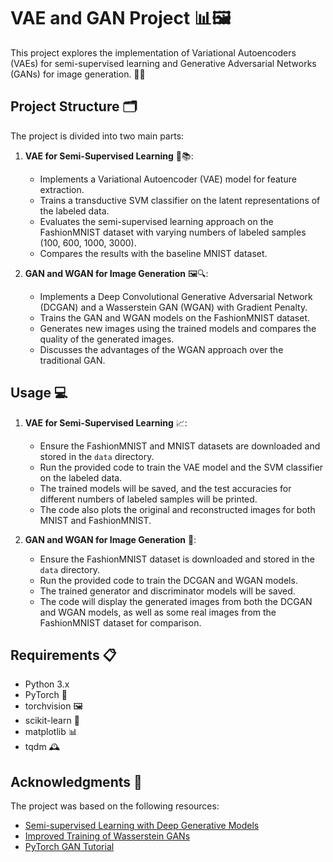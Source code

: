 # VAE and GAN Project 📊🖼️

This project explores the implementation of Variational Autoencoders (VAEs) for semi-supervised learning and Generative Adversarial Networks (GANs) for image generation. 🧠🎨

## Project Structure 🗂️

The project is divided into two main parts:

1. **VAE for Semi-Supervised Learning** 🤖📚:
   - Implements a Variational Autoencoder (VAE) model for feature extraction.
   - Trains a transductive SVM classifier on the latent representations of the labeled data.
   - Evaluates the semi-supervised learning approach on the FashionMNIST dataset with varying numbers of labeled samples (100, 600, 1000, 3000).
   - Compares the results with the baseline MNIST dataset.

2. **GAN and WGAN for Image Generation** 🖼️🔍:
   - Implements a Deep Convolutional Generative Adversarial Network (DCGAN) and a Wasserstein GAN (WGAN) with Gradient Penalty.
   - Trains the GAN and WGAN models on the FashionMNIST dataset.
   - Generates new images using the trained models and compares the quality of the generated images.
   - Discusses the advantages of the WGAN approach over the traditional GAN.

## Usage 💻

1. **VAE for Semi-Supervised Learning** 📈:
   - Ensure the FashionMNIST and MNIST datasets are downloaded and stored in the `data` directory.
   - Run the provided code to train the VAE model and the SVM classifier on the labeled data.
   - The trained models will be saved, and the test accuracies for different numbers of labeled samples will be printed.
   - The code also plots the original and reconstructed images for both MNIST and FashionMNIST.

2. **GAN and WGAN for Image Generation** 🎨:
   - Ensure the FashionMNIST dataset is downloaded and stored in the `data` directory.
   - Run the provided code to train the DCGAN and WGAN models.
   - The trained generator and discriminator models will be saved.
   - The code will display the generated images from both the DCGAN and WGAN models, as well as some real images from the FashionMNIST dataset for comparison.

## Requirements 📋

- Python 3.x
- PyTorch 🔗
- torchvision 🖼️
- scikit-learn 🧠
- matplotlib 📊
- tqdm 🕰️

## Acknowledgments 🙏

The project was based on the following resources:
- [Semi-supervised Learning with Deep Generative Models](https://arxiv.org/abs/1406.5298)
- [Improved Training of Wasserstein GANs](https://arxiv.org/abs/1704.00028)
- [PyTorch GAN Tutorial](https://pytorch.org/tutorials/beginner/dcgan_faces_tutorial.html)
